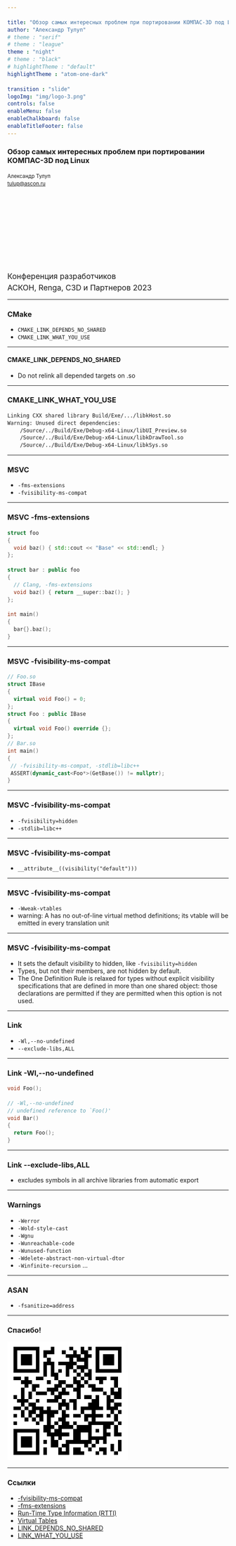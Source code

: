 ```yaml
---

title: "Обзор самых интересных проблем при портировании КОМПАС-3D под Linux"
author: "Александр Тулуп"
# theme : "serif"
# theme : "league"
theme : "night"
# theme : "black"
# highlightTheme : "default"
highlightTheme : "atom-one-dark"

transition : "slide"
logoImg: "img/logo-3.png"
controls: false
enableMenu: false
enableChalkboard: false
enableTitleFooter: false
---
```


<div style="text-align: left">

### Обзор самых интересных проблем при портировании КОМПАС-3D под Linux
<small>Александр Тулуп<br>tulup@ascon.ru</small>

<div style="line-height: 19pt ;font-size: 13pt">
<br><br><br><br><br><br><br>Конференция разработчиков<br>
АСКОН, Renga, C3D и Партнеров 2023</div>

</div>

---

### CMake

- `CMAKE_LINK_DEPENDS_NO_SHARED`
- `CMAKE_LINK_WHAT_YOU_USE`


---

#### CMAKE_LINK_DEPENDS_NO_SHARED

- Do not relink all depended targets on .so

---

### CMAKE_LINK_WHAT_YOU_USE

```bash { data-line-numbers }
Linking CXX shared library Build/Exe/.../libkHost.so
Warning: Unused direct dependencies:
	/Source/../Build/Exe/Debug-x64-Linux/libUI_Preview.so
	/Source/../Build/Exe/Debug-x64-Linux/libkDrawTool.so
	/Source/../Build/Exe/Debug-x64-Linux/libkSys.so
```

---

### MSVC

- `-fms-extensions`
- `-fvisibility-ms-compat`

---

### MSVC -fms-extensions

```c++ { data-line-numbers }
struct foo
{
  void baz() { std::cout << "Base" << std::endl; }
};

struct bar : public foo
{
  // Clang, -fms-extensions
  void baz() { return __super::baz(); }
};

int main()
{
  bar{}.baz();
}
```

---

### MSVC -fvisibility-ms-compat

```c++ { data-line-numbers }
// Foo.so
struct IBase
{
  virtual void Foo() = 0;
};
struct Foo : public IBase
{
  virtual void Foo() override {};
};
// Bar.so
int main()
{
 // -fvisibility-ms-compat, -stdlib=libc++
 ASSERT(dynamic_cast<Foo*>(GetBase()) != nullptr);
}
```

---

### MSVC -fvisibility-ms-compat

- `-fvisibility=hidden`
- `-stdlib=libc++`

---

### MSVC -fvisibility-ms-compat

- `__attribute__((visibility("default")))`

---

### MSVC -fvisibility-ms-compat

- `-Wweak-vtables`
- warning: A has no out-of-line virtual method definitions; its vtable will be emitted in every translation unit

---

### MSVC -fvisibility-ms-compat

- It sets the default visibility to hidden, like `-fvisibility=hidden`
- Types, but not their members, are not hidden by default.
- The One Definition Rule is relaxed for types without explicit visibility specifications that are defined in more than one shared object: those declarations are permitted if they are permitted when this option is not used.

---

### Link

- `-Wl,--no-undefined`
- `--exclude-libs,ALL`


---

### Link -Wl,--no-undefined

```c++ { data-line-numbers }
void Foo();

// -Wl,--no-undefined
// undefined reference to `Foo()'
void Bar()
{
  return Foo();
}
```

---

### Link --exclude-libs,ALL

- excludes symbols in all archive libraries from automatic export

---

### Warnings

- `-Werror`
- `-Wold-style-cast`
- `-Wgnu`
- `-Wunreachable-code`
- `-Wunused-function`
- `-Wdelete-abstract-non-virtual-dtor`
- `-Winfinite-recursion`
...

---

### ASAN

- `-fsanitize=address`

---

### Спасибо!

![link](img/link.png)

---

### Ссылки
- [-fvisibility-ms-compat](https://gcc.gnu.org/onlinedocs/gcc/C_002b_002b-Dialect-Options.html#index-fvisibility-ms-compat)
- [-fms-extensions](https://clang.llvm.org/docs/ClangCommandLineReference.html#cmdoption-clang-fms-extensions)
- [Run-Time Type Information (RTTI) ](https://itanium-cxx-abi.github.io/cxx-abi/abi.html#rtti)
- [Virtual Tables](https://itanium-cxx-abi.github.io/cxx-abi/abi.html#vague-vtable)
- [LINK_DEPENDS_NO_SHARED](https://cmake.org/cmake/help/latest/prop_tgt/LINK_DEPENDS_NO_SHARED.html#prop_tgt:LINK_DEPENDS_NO_SHARED)
- [LINK_WHAT_YOU_USE](https://cmake.org/cmake/help/latest/prop_tgt/LINK_WHAT_YOU_USE.html)